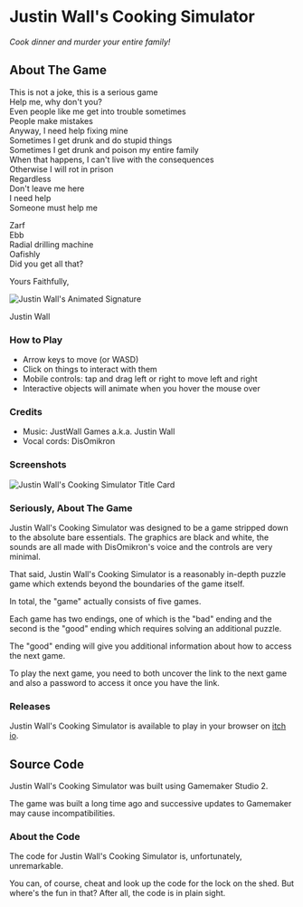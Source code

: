 # Justin Wall's Cooking Simulator

*Cook dinner and murder your entire family!*

## About The Game

This is not a joke, this is a serious game  
Help me, why don't you?  
Even people like me get into trouble sometimes  
People make mistakes  
Anyway, I need help fixing mine  
Sometimes I get drunk and do stupid things  
Sometimes I get drunk and poison my entire family  
When that happens, I can't live with the consequences  
Otherwise I will rot in prison  
Regardless  
Don't leave me here  
I need help  
Someone must help me  

Zarf  
Ebb  
Radial drilling machine  
Oafishly  
Did you get all that?  

Yours Faithfully,

![Justin Wall's Animated Signature](https://img.itch.zone/aW1nLzQ2NTU0MTQuZ2lm/original/bighdf.gif)

Justin Wall

### How to Play

- Arrow keys to move (or WASD)
- Click on things to interact with them
- Mobile controls: tap and drag left or right to move left and right
- Interactive objects will animate when you hover the mouse over

### Credits

- Music: JustWall Games a.k.a. Justin Wall
- Vocal cords: DisOmikron

### Screenshots

![Justin Wall's Cooking Simulator Title Card](https://img.itch.zone/aW1nLzQ2NTg2MDkucG5n/347x500/wFUeiv.png)

### Seriously, About The Game

Justin Wall's Cooking Simulator was designed to be a game stripped down to the absolute bare essentials. The graphics are black and white, the sounds are all made with DisOmikron's voice and the controls are very minimal.

That said, Justin Wall's Cooking Simulator is a reasonably in-depth puzzle game which extends beyond the boundaries of the game itself.

In total, the "game" actually consists of five games.

Each game has two endings, one of which is the "bad" ending and the second is the "good" ending which requires solving an additional puzzle.

The "good" ending will give you additional information about how to access the next game.

To play the next game, you need to both uncover the link to the next game and also a password to access it once you have the link.

### Releases

Justin Wall's Cooking Simulator is available to play in your browser on [itch io](https://eatkin.itch.io/justin-walls-cooking-simulator).

## Source Code

Justin Wall's Cooking Simulator was built using Gamemaker Studio 2.

The game was built a long time ago and successive updates to Gamemaker may cause incompatibilities.

### About the Code

The code for Justin Wall's Cooking Simulator is, unfortunately, unremarkable.

You can, of course, cheat and look up the code for the lock on the shed. But where's the fun in that? After all, the code is in plain sight.
